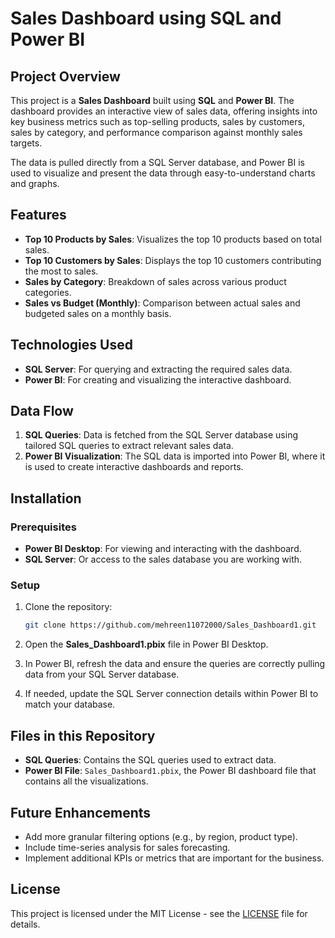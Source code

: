 # Sales Dashboard using SQL and Power BI

## Project Overview

This project is a **Sales Dashboard** built using **SQL** and **Power BI**. The dashboard provides an interactive view of sales data, offering insights into key business metrics such as top-selling products, sales by customers, sales by category, and performance comparison against monthly sales targets.

The data is pulled directly from a SQL Server database, and Power BI is used to visualize and present the data through easy-to-understand charts and graphs.

## Features

- **Top 10 Products by Sales**: Visualizes the top 10 products based on total sales.
- **Top 10 Customers by Sales**: Displays the top 10 customers contributing the most to sales.
- **Sales by Category**: Breakdown of sales across various product categories.
- **Sales vs Budget (Monthly)**: Comparison between actual sales and budgeted sales on a monthly basis.

## Technologies Used

- **SQL Server**: For querying and extracting the required sales data.
- **Power BI**: For creating and visualizing the interactive dashboard.

## Data Flow

1. **SQL Queries**: Data is fetched from the SQL Server database using tailored SQL queries to extract relevant sales data.
2. **Power BI Visualization**: The SQL data is imported into Power BI, where it is used to create interactive dashboards and reports.

## Installation

### Prerequisites

- **Power BI Desktop**: For viewing and interacting with the dashboard.
- **SQL Server**: Or access to the sales database you are working with.

### Setup

1. Clone the repository:
    ```bash
    git clone https://github.com/mehreen11072000/Sales_Dashboard1.git
    ```

2. Open the **Sales_Dashboard1.pbix** file in Power BI Desktop.

3. In Power BI, refresh the data and ensure the queries are correctly pulling data from your SQL Server database.

4. If needed, update the SQL Server connection details within Power BI to match your database.

## Files in this Repository

- **SQL Queries**: Contains the SQL queries used to extract data.
- **Power BI File**: `Sales_Dashboard1.pbix`, the Power BI dashboard file that contains all the visualizations.

## Future Enhancements

- Add more granular filtering options (e.g., by region, product type).
- Include time-series analysis for sales forecasting.
- Implement additional KPIs or metrics that are important for the business.

## License

This project is licensed under the MIT License - see the [LICENSE](LICENSE) file for details.
